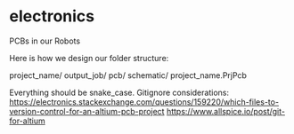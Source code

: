 # electronics
PCBs in our Robots

Here is how we design our folder structure:

project_name/
  output_job/
  pcb/
  schematic/
  project_name.PrjPcb
  
Everything should be snake_case.
Gitignore considerations:
https://electronics.stackexchange.com/questions/159220/which-files-to-version-control-for-an-altium-pcb-project
https://www.allspice.io/post/git-for-altium
